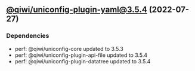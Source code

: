 ## [@qiwi/uniconfig-plugin-yaml@3.5.4](https://github.com/qiwi/uniconfig/compare/@qiwi/uniconfig-plugin-yaml@3.5.3...2022.7.27-qiwi.uniconfig-plugin-yaml.3.5.4-f0) (2022-07-27)

### Dependencies
* perf: @qiwi/uniconfig-core updated to 3.5.3
* perf: @qiwi/uniconfig-plugin-api-file updated to 3.5.4
* perf: @qiwi/uniconfig-plugin-datatree updated to 3.5.4


